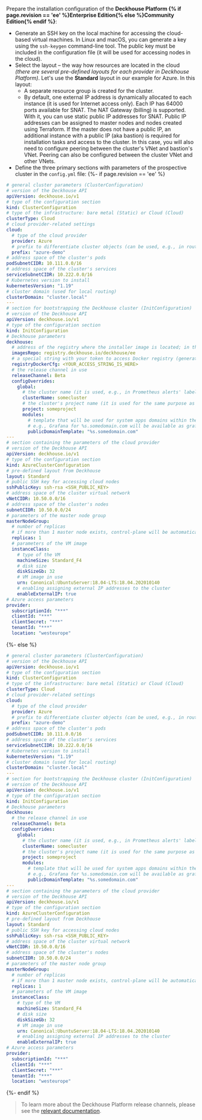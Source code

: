 Prepare the installation configuration of the **Deckhouse Platform {% if page.revision == 'ee' %}Enterprise Edition{% else %}Community Edition{% endif %}**:
- Generate an SSH key on the local machine for accessing the cloud-based virtual machines. In Linux and macOS, you can generate a key using the `ssh-keygen` command-line tool. The public key must be included in the configuration file (it will be used for accessing nodes in the cloud).
- Select the layout – the way how resources are located in the cloud *(there are several pre-defined layouts for each provider in Deckhouse Platform)*. Let's use the **Standard** layout in our example for Azure. In this layout:
    - A separate resource group is created for the cluster.
    - By default, one external IP address is dynamically allocated to each instance (it is used for Internet access only). Each IP has 64000 ports available for SNAT. The NAT Gateway (billing) is supported. With it, you can use static public IP addresses for SNAT. Public IP addresses can be assigned to master nodes and nodes created using Terraform. If the master does not have a public IP, an additional instance with a public IP (aka bastion) is required for installation tasks and access to the cluster. In this case, you will also need to configure peering between the cluster's VNet and bastion's VNet. Peering can also be configured between the cluster VNet and other VNets.
- Define the three primary sections with parameters of the prospective cluster in the `config.yml` file:
{%- if page.revision == 'ee' %}
```yaml
# general cluster parameters (ClusterConfiguration)
# version of the Deckhouse API
apiVersion: deckhouse.io/v1
# type of the configuration section
kind: ClusterConfiguration
# type of the infrastructure: bare metal (Static) or Cloud (Cloud)
clusterType: Cloud
# cloud provider-related settings
cloud:
  # type of the cloud provider
  provider: Azure
  # prefix to differentiate cluster objects (can be used, e.g., in routing)
  prefix: "azure-demo"
# address space of the cluster's pods
podSubnetCIDR: 10.111.0.0/16
# address space of the cluster's services
serviceSubnetCIDR: 10.222.0.0/16
# Kubernetes version to install
kubernetesVersion: "1.19"
# cluster domain (used for local routing)
clusterDomain: "cluster.local"
---
# section for bootstrapping the Deckhouse cluster (InitConfiguration)
# version of the Deckhouse API
apiVersion: deckhouse.io/v1
# type of the configuration section
kind: InitConfiguration
# Deckhouse parameters
deckhouse:
  # address of the registry where the installer image is located; in this case, the default value for Deckhouse EE is set
  imagesRepo: registry.deckhouse.io/deckhouse/ee
  # a special string with your token to access Docker registry (generated automatically for your license token)
  registryDockerCfg: <YOUR_ACCESS_STRING_IS_HERE>
  # the release channel in use
  releaseChannel: Beta
  configOverrides:
    global:
      # the cluster name (it is used, e.g., in Prometheus alerts' labels)
      clusterName: somecluster
      # the cluster's project name (it is used for the same purpose as the cluster name)
      project: someproject
      modules:
        # template that will be used for system apps domains within the cluster
        # e.g., Grafana for %s.somedomain.com will be available as grafana.somedomain.com
        publicDomainTemplate: "%s.somedomain.com"
---
# section containing the parameters of the cloud provider
# version of the Deckhouse API
apiVersion: deckhouse.io/v1
# type of the configuration section
kind: AzureClusterConfiguration
# pre-defined layout from Deckhouse
layout: Standard
# public SSH key for accessing cloud nodes
sshPublicKey: ssh-rsa <SSH_PUBLIC_KEY>
# address space of the cluster virtual network
vNetCIDR: 10.50.0.0/16
# address space of the cluster's nodes
subnetCIDR: 10.50.0.0/24
# parameters of the master node group
masterNodeGroup:
  # number of replicas
  # if more than 1 master node exists, control-plane will be automatically deployed on all master nodes
  replicas: 1
  # parameters of the VM image
  instanceClass:
    # type of the VM
    machineSize: Standard_F4
    # disk size
    diskSizeGb: 32
    # VM image in use
    urn: Canonical:UbuntuServer:18.04-LTS:18.04.202010140
    # enabling assigning external IP addresses to the cluster
    enableExternalIP: true
# Azure access parameters
provider:
  subscriptionId: "***"
  clientId: "***"
  clientSecret: "***"
  tenantId: "***"
  location: "westeurope"
```
{%- else %}
```yaml
# general cluster parameters (ClusterConfiguration)
# version of the Deckhouse API
apiVersion: deckhouse.io/v1
# type of the configuration section
kind: ClusterConfiguration
# type of the infrastructure: bare metal (Static) or Cloud (Cloud)
clusterType: Cloud
# cloud provider-related settings
cloud:
  # type of the cloud provider
  provider: Azure
  # prefix to differentiate cluster objects (can be used, e.g., in routing)
  prefix: "azure-demo"
# address space of the cluster's pods
podSubnetCIDR: 10.111.0.0/16
# address space of the cluster's services
serviceSubnetCIDR: 10.222.0.0/16
# Kubernetes version to install
kubernetesVersion: "1.19"
# cluster domain (used for local routing)
clusterDomain: "cluster.local"
---
# section for bootstrapping the Deckhouse cluster (InitConfiguration)
# version of the Deckhouse API
apiVersion: deckhouse.io/v1
# type of the configuration section
kind: InitConfiguration
# Deckhouse parameters
deckhouse:
  # the release channel in use
  releaseChannel: Beta
  configOverrides:
    global:
      # the cluster name (it is used, e.g., in Prometheus alerts' labels)
      clusterName: somecluster
      # the cluster's project name (it is used for the same purpose as the cluster name)
      project: someproject
      modules:
        # template that will be used for system apps domains within the cluster
        # e.g., Grafana for %s.somedomain.com will be available as grafana.somedomain.com
        publicDomainTemplate: "%s.somedomain.com"
---
# section containing the parameters of the cloud provider
# version of the Deckhouse API
apiVersion: deckhouse.io/v1
# type of the configuration section
kind: AzureClusterConfiguration
# pre-defined layout from Deckhouse
layout: Standard
# public SSH key for accessing cloud nodes
sshPublicKey: ssh-rsa <SSH_PUBLIC_KEY>
# address space of the cluster virtual network
vNetCIDR: 10.50.0.0/16
# address space of the cluster's nodes
subnetCIDR: 10.50.0.0/24
# parameters of the master node group
masterNodeGroup:
  # number of replicas
  # if more than 1 master node exists, control-plane will be automatically deployed on all master nodes
  replicas: 1
  # parameters of the VM image
  instanceClass:
    # type of the VM
    machineSize: Standard_F4
    # disk size
    diskSizeGb: 32
    # VM image in use
    urn: Canonical:UbuntuServer:18.04-LTS:18.04.202010140
    # enabling assigning external IP addresses to the cluster
    enableExternalIP: true
# Azure access parameters
provider:
  subscriptionId: "***"
  clientId: "***"
  clientSecret: "***"
  tenantId: "***"
  location: "westeurope"
```
{%- endif %}

> To learn more about the Deckhouse Platform release channels, please see the [relevant documentation](/en/documentation/v1/deckhouse-release-channels.html).
